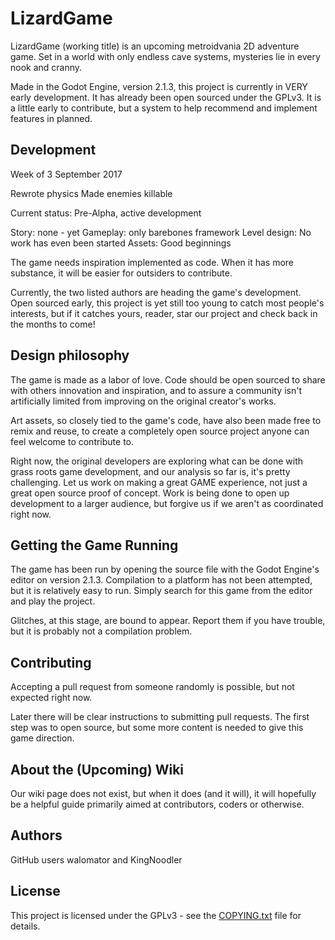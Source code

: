 # LizardGame

LizardGame (working title) is an upcoming metroidvania 2D adventure game. Set in a world with only endless cave systems, mysteries lie in every nook and cranny.

Made in the Godot Engine, version 2.1.3, this project is currently in VERY early development. It has already been open sourced under the GPLv3. It is a little early to contribute, but a system to help recommend and implement features in planned.


## Development

Week of 3 September 2017

Rewrote physics
Made enemies killable


Current status: Pre-Alpha, active development

Story:          none - yet
Gameplay:       only barebones framework
Level design:   No work has even been started
Assets:         Good beginnings

The game needs inspiration implemented as code. When it has more substance, it will be easier for outsiders to contribute.

Currently, the two listed authors are heading the game's development. Open sourced early, this project is yet still too young to catch most people's interests, but if it catches yours, reader, star our project and check back in the months to come!


## Design philosophy

The game is made as a labor of love. Code should be open sourced to share with others innovation and inspiration, and to assure a community isn't artificially limited from improving on the original creator's works.

Art assets, so closely tied to the game's code, have also been made free to remix and reuse, to create a completely open source project anyone can feel welcome to contribute to.

Right now, the original developers are exploring what can be done with grass roots game development, and our analysis so far is, it's pretty challenging.
Let us work on making a great GAME experience, not just a great open source proof of concept. Work is being done to open up development to a larger audience, but forgive us if we aren't as coordinated right now.


## Getting the Game Running

The game has been run by opening the source file with the Godot Engine's editor on version 2.1.3. Compilation to a platform has not been attempted, but it is relatively easy to run. Simply search for this game from the editor and play the project.

Glitches, at this stage, are bound to appear. Report them if you have trouble, but it is probably not a compilation problem.


## Contributing

Accepting a pull request from someone randomly is possible, but not expected right now.

Later there will be clear instructions to submitting pull requests.
The first step was to open source, but some more content is needed to give this game direction.


## About the (Upcoming) Wiki

Our wiki page does not exist, but when it does (and it will), it will hopefully be a helpful guide primarily aimed at contributors, coders or otherwise.


## Authors

GitHub users walomator and KingNoodler


## License

This project is licensed under the GPLv3 - see the [COPYING.txt](COPYING.txt) file for details.
